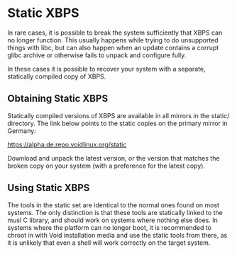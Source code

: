# Static XBPS

In rare cases, it is possible to break the system sufficiently that XBPS can no
longer function. This usually happens while trying to do unsupported things with
libc, but can also happen when an update contains a corrupt glibc archive or
otherwise fails to unpack and configure fully.

In these cases it is possible to recover your system with a separate, statically
compiled copy of XBPS.

## Obtaining Static XBPS

Statically compiled versions of XBPS are available in all mirrors in the static/
directory. The link below points to the static copies on the primary mirror in
Germany:

<https://alpha.de.repo.voidlinux.org/static>

Download and unpack the latest version, or the version that matches the broken
copy on your system (with a preference for the latest copy).

## Using Static XBPS

The tools in the static set are identical to the normal ones found on most
systems. The only distinction is that these tools are statically linked to the
musl C library, and should work on systems where nothing else does. In systems
where the platform can no longer boot, it is recommended to chroot in with Void
installation media and use the static tools from there, as it is unlikely that
even a shell will work correctly on the target system.

